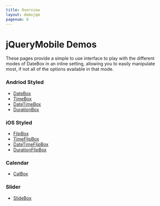 ```yaml
---
title: Overview
layout: demojqm
pagenum: 0
---
```


# jQueryMobile Demos

These pages provide a simple to use interface to play with the different modes
of DateBox in an inline setting, allowing you to easily manipulate most, if not
all of the options available in that mode.


### Andriod Styled
* [DateBox]({{site.basesite}}jqm/datebox)
* [TimeBox]({{site.basesite}}jqm/timebox)
* [DateTimeBox]({{site.basesite}}jqm/datetimebox)
* [DurationBox]({{site.basesite}}jqm/durationbox)

### iOS Styled
* [FlipBox]({{site.basesite}}jqm/flipbox)
* [TimeFlipBox]({{site.basesite}}jqm/timeflipbox)
* [DateTimeFlipBox]({{site.basesite}}jqm/datetimeflipbox)
* [DurationFlipBox]({{site.basesite}}jqm/durationflipbox)

### Calendar
* [CalBox]({{site.basesite}}jqm/calbox)

### Slider
* [SlideBox]({{site.basesite}}jqm/slidebox)
